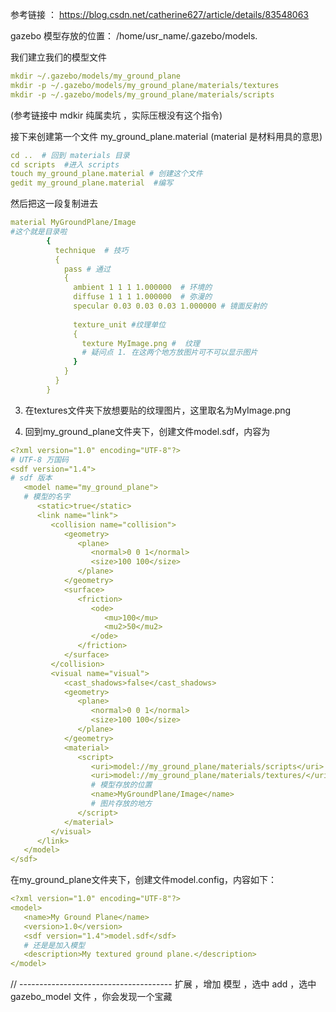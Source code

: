 
参考链接 ： https://blog.csdn.net/catherine627/article/details/83548063

gazebo 模型存放的位置： /home/usr_name/.gazebo/models.

我们建立我们的模型文件 

```yaml
mkdir ~/.gazebo/models/my_ground_plane
mkdir -p ~/.gazebo/models/my_ground_plane/materials/textures 
mkdir -p ~/.gazebo/models/my_ground_plane/materials/scripts
```

(参考链接中 mdkir 纯属卖坑 ，实际压根没有这个指令)

接下来创建第一个文件 my_ground_plane.material   (material 是材料用具的意思)

```yaml
cd ..  # 回到 materials 目录
cd scripts  #进入 scripts
touch my_ground_plane.material # 创建这个文件
gedit my_ground_plane.material  #编写
```
然后把这一段复制进去


```yaml
material MyGroundPlane/Image
#这个就是目录啦
        {
          technique  # 技巧
          {
            pass # 通过
            {
              ambient 1 1 1 1.000000  # 环境的
              diffuse 1 1 1 1.000000  # 弥漫的
              specular 0.03 0.03 0.03 1.000000 # 镜面反射的
 
              texture_unit #纹理单位
              {
                texture MyImage.png #  纹理
                # 疑问点 1. 在这两个地方放图片可不可以显示图片
              }
            }
          }
        }
```

3. 在textures文件夹下放想要贴的纹理图片，这里取名为MyImage.png

4. 回到my_ground_plane文件夹下，创建文件model.sdf，内容为

```yaml
<?xml version="1.0" encoding="UTF-8"?>
# UTF-8 万国码
<sdf version="1.4">
# sdf 版本
   <model name="my_ground_plane">
   # 模型的名字
      <static>true</static>
      <link name="link">
         <collision name="collision">
            <geometry>
               <plane>
                  <normal>0 0 1</normal>
                  <size>100 100</size>
               </plane>
            </geometry>
            <surface>
               <friction>
                  <ode>
                     <mu>100</mu>
                     <mu2>50</mu2>
                  </ode>
               </friction>
            </surface>
         </collision>
         <visual name="visual">
            <cast_shadows>false</cast_shadows>
            <geometry>
               <plane>
                  <normal>0 0 1</normal>
                  <size>100 100</size>
               </plane>
            </geometry>
            <material>
               <script>
                  <uri>model://my_ground_plane/materials/scripts</uri>
                  <uri>model://my_ground_plane/materials/textures/</uri>
                  # 模型存放的位置
                  <name>MyGroundPlane/Image</name>
                  # 图片存放的地方
               </script>
            </material>
         </visual>
      </link>
   </model>
</sdf>
```
在my_ground_plane文件夹下，创建文件model.config，内容如下：

```yaml
<?xml version="1.0" encoding="UTF-8"?>
<model>
   <name>My Ground Plane</name>
   <version>1.0</version>
   <sdf version="1.4">model.sdf</sdf>
   # 还是是加入模型
   <description>My textured ground plane.</description>
</model>
```


// --------------------------------------
扩展 ，增加 模型 ，选中 add ，选中gazebo_model 文件 ，你会发现一个宝藏
